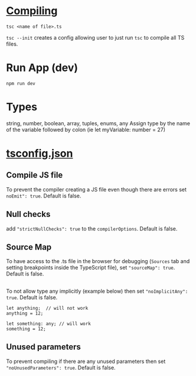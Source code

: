 # [Compiling](http://www.typescriptlang.org/docs/handbook/compiler-options.html)
`tsc <name of file>.ts`

`tsc --init` creates a config allowing user to just run `tsc` to compile all TS files. 

# Run App (dev)
`npm run dev`

# Types
string, number, boolean, array, tuples, enums, any
Assign type by the name of the variable followed by colon (ie let myVariable: number = 27)

# [tsconfig.json](http://www.typescriptlang.org/docs/handbook/tsconfig-json.html)
## Compile JS file
To prevent the compiler creating a JS file even though there are errors set `noEmit": true`. Default is false. 
## Null checks
add `"strictNullChecks": true`  to the `compilerOptions`. Default is false. 
## Source Map
To have access to the .ts file in the browser for debugging (`Sources` tab and setting breakpoints inside the TypeScript file), set `"sourceMap": true`. Default is false.
## 
To not allow type any implicitly (example below) then set `"noImplicitAny": true`. Default is false.
```
let anything;  // will not work
anything = 12;

let something: any; // will work
something = 12;
```
## Unused parameters
To prevent compiling if there are any unused parameters then set `"noUnusedParameters": true`. Default is false.


